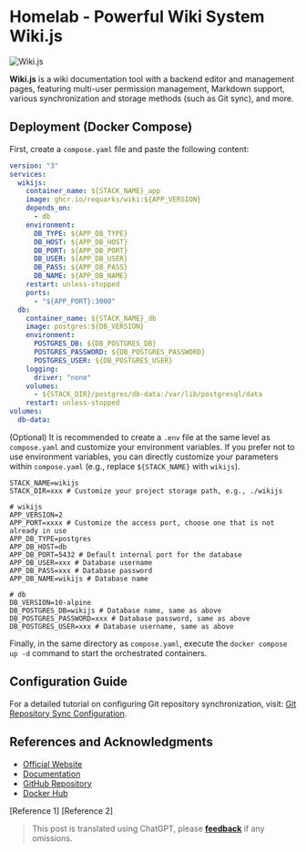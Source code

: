 # Homelab - Powerful Wiki System Wiki.js

![Wiki.js](https://img.wiki-power.com/d/wiki-media/img/20230304195348.png)

**Wiki.js** is a wiki documentation tool with a backend editor and management pages, featuring multi-user permission management, Markdown support, various synchronization and storage methods (such as Git sync), and more.

## Deployment (Docker Compose)

First, create a `compose.yaml` file and paste the following content:

```yaml title="compose.yaml"
version: "3"
services:
  wikijs:
    container_name: ${STACK_NAME}_app
    image: ghcr.io/requarks/wiki:${APP_VERSION}
    depends_on:
      - db
    environment:
      DB_TYPE: ${APP_DB_TYPE}
      DB_HOST: ${APP_DB_HOST}
      DB_PORT: ${APP_DB_PORT}
      DB_USER: ${APP_DB_USER}
      DB_PASS: ${APP_DB_PASS}
      DB_NAME: ${APP_DB_NAME}
    restart: unless-stopped
    ports:
      - "${APP_PORT}:3000"
  db:
    container_name: ${STACK_NAME}_db
    image: postgres:${DB_VERSION}
    environment:
      POSTGRES_DB: ${DB_POSTGRES_DB}
      POSTGRES_PASSWORD: ${DB_POSTGRES_PASSWORD}
      POSTGRES_USER: ${DB_POSTGRES_USER}
    logging:
      driver: "none"
    volumes:
      - ${STACK_DIR}/postgres/db-data:/var/lib/postgresql/data
    restart: unless-stopped
volumes:
  db-data:
```

(Optional) It is recommended to create a `.env` file at the same level as `compose.yaml` and customize your environment variables. If you prefer not to use environment variables, you can directly customize your parameters within `compose.yaml` (e.g., replace `${STACK_NAME}` with `wikijs`).

```dotenv title=".env"
STACK_NAME=wikijs
STACK_DIR=xxx # Customize your project storage path, e.g., ./wikijs

# wikijs
APP_VERSION=2
APP_PORT=xxxx # Customize the access port, choose one that is not already in use
APP_DB_TYPE=postgres
APP_DB_HOST=db
APP_DB_PORT=5432 # Default internal port for the database
APP_DB_USER=xxx # Database username
APP_DB_PASS=xxx # Database password
APP_DB_NAME=wikijs # Database name

# db
DB_VERSION=10-alpine
DB_POSTGRES_DB=wikijs # Database name, same as above
DB_POSTGRES_PASSWORD=xxx # Database password, same as above
DB_POSTGRES_USER=xxx # Database username, same as above
```

Finally, in the same directory as `compose.yaml`, execute the `docker compose up -d` command to start the orchestrated containers.

## Configuration Guide

For a detailed tutorial on configuring Git repository synchronization, visit: [Git Repository Sync Configuration](https://docs.requarks.io/storage/git).

## References and Acknowledgments

- [Official Website](https://js.wiki)
- [Documentation](https://docs.requarks.io/install/docker)
- [GitHub Repository](https://github.com/requarks/wiki)
- [Docker Hub](https://hub.docker.com/r/requarks/wiki)

[Reference 1]
[Reference 2]

> This post is translated using ChatGPT, please [**feedback**](https://github.com/linyuxuanlin/Wiki_MkDocs/issues/new) if any omissions.